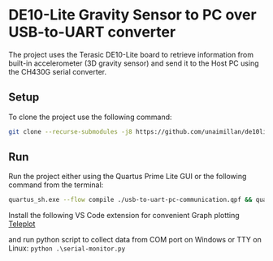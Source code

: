# DE10-Lite Gravity Sensor to PC over USB-to-UART converter

The project uses the Terasic DE10-Lite board to retrieve information from built-in accelerometer (3D gravity sensor) and send it to the Host PC using the CH430G serial converter.

## Setup

To clone the project use the following command:
```bash
git clone --recurse-submodules -j8 https://github.com/unaimillan/de10lite_gsensor_usb-to-uart.git
```

## Run

Run the project either using the Quartus Prime Lite GUI or the following command from the terminal:

```bash
quartus_sh.exe --flow compile ./usb-to-uart-pc-communication.qpf && quartus_pgm.exe --no_banner -c 1 --mode=jtag -o "P;output_files/usb-to-uart-pc-communication.sof"
```

Install the following VS Code extension for convenient Graph plotting [Teleplot](https://marketplace.visualstudio.com/items?itemName=alexnesnes.teleplot)

and run python script to collect data from COM port on Windows or TTY on Linux: `python .\serial-monitor.py`
